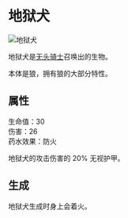 # 地狱犬

![地狱犬](https://cdn.jsdelivr.net/gh/GuizhanCraft/FoxyMachines-Wiki/images/helldog.png ':size=25%')

地狱犬是[无头骑士](/Headless-Horseman)召唤出的生物。

本体是狼，拥有狼的大部分特性。

## 属性

生命值：30  
伤害：26  
药水效果：防火

地狱犬的攻击伤害的 20% 无视护甲。

## 生成

地狱犬生成时身上会着火。

